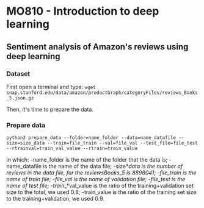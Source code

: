 # MO810 - Introduction to deep learning

## Sentiment analysis of Amazon's reviews using deep learning

### Dataset

First open a terminal and type:
```wget snap.stanford.edu/data/amazon/productGraph/categoryFiles/reviews_Books_5.json.gz```

Then, it's time to prepare the data.

### Prepare data

```python3 prepare_data --folder=name_folder --data=name_datafile --size=size_data --train=file_train --val=file_val --test_file=file_test --rtrainval=train_val_value --rtrain=train_value```

in which: 
-name_folder is the name of the folder that the data is;
-name_datafile is the name of the data file;
-size*_*data is the number of reviews in the data file, for the reviews*_*Books_5 is 8898041;
-file_train is the name of train file;
-file_val is the name of validation file;
-file_test is the name of test file;
-train*_*val_value is the ratio of the training+validation set size to the total, we used 0.8;
-train_value is the ratio of the training set size to the training+validation, we used 0.9.




